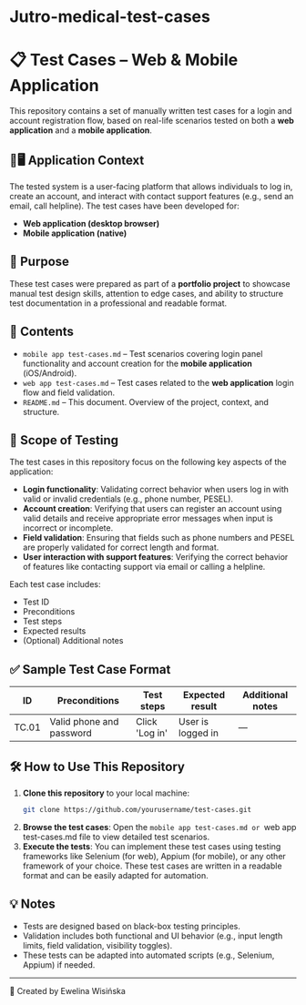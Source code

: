 # Jutro-medical-test-cases

# 📋 Test Cases – Web & Mobile Application

This repository contains a set of manually written test cases for a login and account registration flow, based on real-life scenarios tested on both a **web application** and a **mobile application**.

## 📱🖥️ Application Context

The tested system is a user-facing platform that allows individuals to log in, create an account, and interact with contact support features (e.g., send an email, call helpline). The test cases have been developed for:

- **Web application (desktop browser)**
- **Mobile application (native)**

## 📌 Purpose

These test cases were prepared as part of a **portfolio project** to showcase manual test design skills, attention to edge cases, and ability to structure test documentation in a professional and readable format.

## 📂 Contents

- `mobile app test-cases.md` – Test scenarios covering login panel functionality and account creation for the **mobile application** (iOS/Android).  
- `web app test-cases.md` – Test cases related to the **web application** login flow and field validation.  
- `README.md` – This document. Overview of the project, context, and structure.

## 📝 Scope of Testing

The test cases in this repository focus on the following key aspects of the application:

- **Login functionality**: Validating correct behavior when users log in with valid or invalid credentials (e.g., phone number, PESEL).
- **Account creation**: Verifying that users can register an account using valid details and receive appropriate error messages when input is incorrect or incomplete.
- **Field validation**: Ensuring that fields such as phone numbers and PESEL are properly validated for correct length and format.
- **User interaction with support features**: Verifying the correct behavior of features like contacting support via email or calling a helpline.

Each test case includes:
- Test ID
- Preconditions
- Test steps
- Expected results
- (Optional) Additional notes

## ✅ Sample Test Case Format

| ID     | Preconditions | Test steps | Expected result | Additional notes |
|--------|---------------|------------|------------------|------------------|
| TC.01  | Valid phone and password | Click 'Log in' | User is logged in | — |

## 🛠 How to Use This Repository

1. **Clone this repository** to your local machine:
   ```bash
   git clone https://github.com/yourusername/test-cases.git
2. **Browse the test cases**: Open the ```mobile app test-cases.md or ```web app test-cases.md file to view detailed test scenarios.
3. **Execute the tests**: You can implement these test cases using testing frameworks like Selenium (for web), Appium (for mobile), or any other framework of your choice. These test cases are written in a readable format and can be easily adapted for automation.

## 💡 Notes

- Tests are designed based on black-box testing principles.
- Validation includes both functional and UI behavior (e.g., input length limits, field validation, visibility toggles).
- These tests can be adapted into automated scripts (e.g., Selenium, Appium) if needed.

---

🧪 Created by Ewelina Wisińska  
